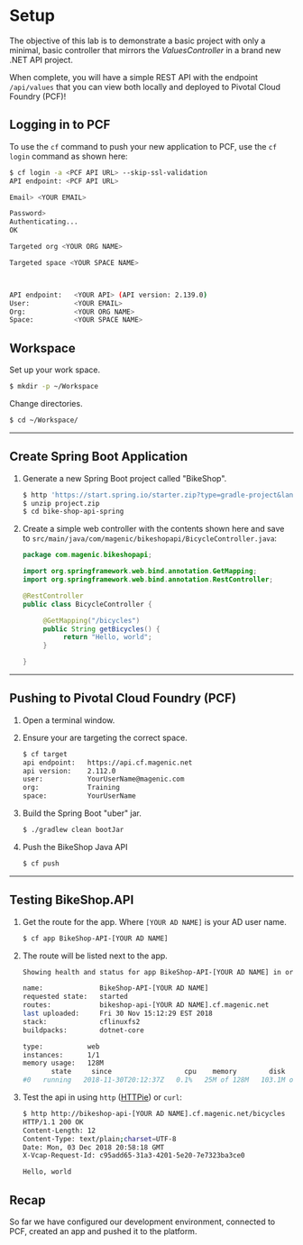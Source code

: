 # Setup

The objective of this lab is to demonstrate a basic project with only a minimal, basic
controller that mirrors the _ValuesController_ in a brand new .NET API project.

When complete, you will have a simple REST API with the endpoint `/api/values` that
you can view both locally and deployed to Pivotal Cloud Foundry (PCF)!

## Logging in to PCF

To use the `cf` command to push your new application to PCF, use the 
`cf login` command as shown here:

``` bash
$ cf login -a <PCF API URL> --skip-ssl-validation
API endpoint: <PCF API URL>

Email> <YOUR EMAIL>

Password>
Authenticating...
OK

Targeted org <YOUR ORG NAME>

Targeted space <YOUR SPACE NAME>



API endpoint:   <YOUR API> (API version: 2.139.0)
User:           <YOUR EMAIL>
Org:            <YOUR ORG NAME>
Space:          <YOUR SPACE NAME>
```

## Workspace

Set up your work space.

``` bash
$ mkdir -p ~/Workspace
```

Change directories.

``` bash
$ cd ~/Workspace/
```

---

## Create Spring Boot Application

1. Generate a new Spring Boot project called "BikeShop".

     ``` bash
     $ http 'https://start.spring.io/starter.zip?type=gradle-project&language=java&bootVersion=2.1.7.RELEASE&baseDir=bike-shop-api-spring&groupId=com.magenic&artifactId=bike-shop-api-spring&name=bike-shop-api-spring&description=This+is+the+BikeShop+REST+API+implemented+in+SpringpackageName=com.magenic.bikeshopapi&packaging=jar&javaVersion=11&dependenicies=web,actuator' > project.zip
     $ unzip project.zip
     $ cd bike-shop-api-spring
     ```

2. Create a simple web controller with the contents shown here and save to `src/main/java/com/magenic/bikeshopapi/BicycleController.java`:

     ``` java
     package com.magenic.bikeshopapi;

     import org.springframework.web.bind.annotation.GetMapping;
     import org.springframework.web.bind.annotation.RestController;

     @RestController
     public class BicycleController {

          @GetMapping("/bicycles") 
          public String getBicycles() {
               return "Hello, world";
          }

     }
     ```

---

## Pushing to Pivotal Cloud Foundry (PCF)

1. Open a terminal window.

1. Ensure your are targeting the correct space.

   ```bash
   $ cf target
   api endpoint:   https://api.cf.magenic.net
   api version:    2.112.0
   user:           YourUserName@magenic.com
   org:            Training
   space:          YourUserName
   ```

1. Build the Spring Boot "uber" jar.

   ```bash
   $ ./gradlew clean bootJar
   ```

1. Push the BikeShop Java API

   ```bash
   $ cf push
   ```

---

## Testing BikeShop.API

1. Get the route for the app. Where `[YOUR AD NAME]` is your AD user name.

   ```bash
   $ cf app BikeShop-API-[YOUR AD NAME]
   ```

1. The route will be listed next to the app.

   ```bash
   Showing health and status for app BikeShop-API-[YOUR AD NAME] in org Training / space [YOUR AD NAME] as [YOUR AD NAME]@magenic.com...

   name:              BikeShop-API-[YOUR AD NAME]
   requested state:   started
   routes:            bikeshop-api-[YOUR AD NAME].cf.magenic.net
   last uploaded:     Fri 30 Nov 15:12:29 EST 2018
   stack:             cflinuxfs2
   buildpacks:        dotnet-core

   type:           web
   instances:      1/1
   memory usage:   128M
          state     since                  cpu    memory        disk           details
   #0   running   2018-11-30T20:12:37Z   0.1%   25M of 128M   103.1M of 1G
   ```

1. Test the api in using `http` ([HTTPie](https://httpie.org/)) or `curl`:

     ``` bash
     $ http http://bikeshop-api-[YOUR AD NAME].cf.magenic.net/bicycles
     HTTP/1.1 200 OK
     Content-Length: 12
     Content-Type: text/plain;charset=UTF-8
     Date: Mon, 03 Dec 2018 20:58:18 GMT
     X-Vcap-Request-Id: c95add65-31a3-4201-5e20-7e7323ba3ce0

     Hello, world
     ```

## Recap

So far we have configured our development environment, connected to PCF, created
an app and pushed it to the platform.
